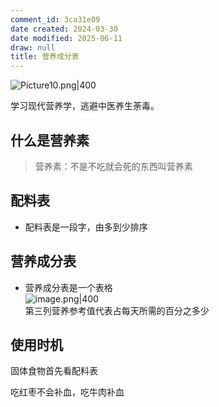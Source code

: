 ```yaml
---
comment_id: 3ca31e09
date created: 2024-03-30
date modified: 2025-06-11
draw: null
title: 营养成分表
---
```

![Picture10.png|400](https://imagehosting4picgo.oss-cn-beijing.aliyuncs.com/imagehosting/fix-dir%2Fliuyishou%2Ftmp%2F2024%2F04%2F08%2F01-12-48-e960f89240cd8d9d94b3ca88ead57c79-Picture10-f2d270.png?x-oss-process=image/resize,l_400)

学习现代营养学，逃避中医养生荼毒。

<!-- more -->

## [](https://liugongzi.org/%E8%90%A5%E5%85%BB%E5%AD%A6/#%E4%BB%80%E4%B9%88%E6%98%AF%E8%90%A5%E5%85%BB%E7%B4%A0 "什么是营养素") 什么是营养素

> 营养素：不是不吃就会死的东西叫营养素

## 配料表

- 配料表是一段字，由多到少排序

## 营养成分表

- 营养成分表是一个表格  
![image.png|400](https://imagehosting4picgo.oss-cn-beijing.aliyuncs.com/imagehosting/fix-dir%2Fpicgo%2Fpicgo-clipboard-images%2F2024%2F04%2F14%2F00-44-35-a3273510cc0084008ac3b9ec99d5b2ca-20240414004434-ce274f.png)  
第三列营养参考值代表占每天所需的百分之多少

## 使用时机

固体食物首先看配料表

吃红枣不会补血，吃牛肉补血
